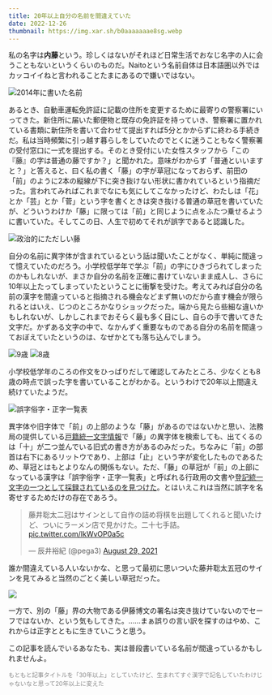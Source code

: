 ```yaml
---
title: 20年以上自分の名前を間違えていた
date: 2022-12-26
thumbnail: https://img.xar.sh/b0aaaaaaae8sg.webp
---
```


私の名字は**内藤**という。珍しくはないがそれほど日常生活でおなじ名字の人に会うこともないというくらいのものだ。Naitoという名前自体は日本語圏以外ではカッコイイねと言われることたまにあるので嫌いではない。

![2014年に書いた名前](https://img.xar.sh/b0aaaaaaae8sg.webp)

あるとき、自動車運転免許証に記載の住所を変更するために最寄りの警察署にいってきた。新住所に届いた郵便物と既存の免許証を持っていき、警察署に置かれている書類に新住所を書いて合わせて提出すれば5分とかからずに終わる手続きだ。私は当時頻繁に引っ越す暮らしをしていたのでとくに迷うこともなく警察署の受付窓口に一式を提出する。そのとき受付にいた女性スタッフから「この『藤』の字は普通の藤ですか？」と聞かれた。意味がわからず「普通といいますと？」と答えると、曰く私の書く「藤」の字が草冠になっておらず、前田の「前」のように2本の縦線が下に突き抜けない形状に書かれているという指摘だった。言われてみればこれまでなにも気にしてこなかったけど、わたしは「花」とか「芸」とか「菅」という字を書くときは突き抜ける普通の草冠を書いていたが、どういうわけか「藤」に限っては「前」と同じように点をふたつ乗せるように書いていた。そしてこの日、人生で初めてそれが誤字であると認識した。

![政治的にただしい藤](https://img.xar.sh/b0aaaaaaae8sw.webp)

自分の名前に異字体が含まれているという話は聞いたことがなく、単純に間違って憶えていたのだろう。小学校低学年で学ぶ「前」の字にひきづられてしまったのかもしれないが、まさか自分の名前を正確に書けていないまま成人し、さらに10年以上たってしまっていたということに衝撃を受けた。考えてみれば自分の名前の漢字を間違っていると指摘される機会などまず無いのだから直す機会が限られるとはいえ、じつのところかなりショックだった。端から見たら些細な違いかもしれないが、しかしこれまでおそらく最も多く目にし、自らの手で書いてきた文字だ。かずある文字の中で、なかんずく重要なものである自分の名前を間違っておぼえていたというのは、なぜかとても落ち込んでしまう。

![9歳](https://img.xar.sh/b0aaaaaaae8tg.webp)
![8歳](https://img.xar.sh/b0aaaaaaae8tq.webp)

小学校低学年のころの作文をひっぱりだして確認してみたところ、少なくとも8歳の時点で誤った字を書いていることがわかる。というわけで20年以上間違え続けていたようだ。

![誤字俗字・正字一覧表](https://img.xar.sh/b0aaaaaaae8ta.webp)

異字体や旧字体で「前」の上部のような「藤」があるのではないかと思い、法務局の提供している[戸籍統一文字情報](https://houmukyoku.moj.go.jp/KOSEKIMOJIDB/M01.html)で「藤」の異字体を検索しても、出てくるのは「十」が二つ並んでいる旧式の書き方があるのみだった。ちなみに「前」の部首は右下にあるリットウであり、上部は「止」という字が変化したものであるため、草冠とはもとよりなんの関係もない。ただ、「藤」の草冠が「前」の上部になっている漢字は「誤字俗字・正字一覧表」と呼ばれる行政用の文書や[登記統一文字の一つとして採録されているのを見つけた](https://glyphwiki.org/wiki/toki-01053540)。とはいえこれは当然に誤字を名寄せするためだけの存在であろう。

<blockquote class="twitter-tweet"><p lang="ja" dir="ltr">藤井聡太二冠はサインとして自作の詰め将棋を出題してくれると聞いたけど、ついにラーメン店で見かけた。二十七手詰。 <a href="https://t.co/IkWvOP0a5c">pic.twitter.com/IkWvOP0a5c</a></p>&mdash; 辰井裕紀 (@pega3) <a href="https://twitter.com/pega3/status/1431937804376838145?ref_src=twsrc%5Etfw">August 29, 2021</a></blockquote> <script async src="https://platform.twitter.com/widgets.js" charset="utf-8"></script>

誰か間違えている人いないかな、と思って最初に思いついた藤井聡太五冠のサインを見てみると当然のごとく美しい草冠だった。

![](https://upload.wikimedia.org/wikipedia/commons/0/04/Meiji_Kenpo03.jpg)

一方で、別の「藤」界の大物である伊藤博文の署名は突き抜けていないのでセーフではないか、という気もしてきた。……まぁ誤りの言い訳を探すのはやめ、これからは正字とともに生きていこうと思う。

この記事を読んでいるあなたも、実は普段書いている名前が間違っているかもしれませんよ。

<small style="color: #888;">もともと記事タイトルを「30年以上」としていたけど、生まれてすぐ漢字で記名していたわけじゃないなと思って20年以上に変えた</small>
